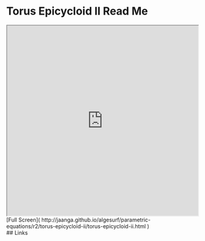 Torus Epicycloid II Read Me
===

<iframe src='http://jaanga.github.io/algesurf/parametric-equations/r2/torus-epicycloid-ii/torus-epicycloid-ii.html' width=100% height=500px >
There is an `iframe` here. It is not visible when viewed on github.com/algesurf. To view, please see 'Project Links' below.
</iframe>
[Full Screen]( http://jaanga.github.io/algesurf/parametric-equations/r2/torus-epicycloid-ii/torus-epicycloid-ii.html )
<br>
## Links 
<http://www.3d-meier.de/tut3/Seite147.html>  

